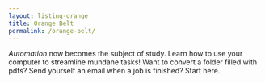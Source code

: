 ```yaml
---
layout: listing-orange
title: Orange Belt
permalink: /orange-belt/
---
```

*Automation* now becomes the subject of study. Learn how to use your computer
to streamline mundane tasks! Want to convert a folder filled with pdfs? Send
yourself an email when a job is finished? Start here.

